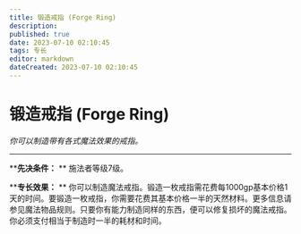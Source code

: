 ```yaml
---
title: 锻造戒指 (Forge Ring)
description: 
published: true
date: 2023-07-10 02:10:45
tags: 专长
editor: markdown
dateCreated: 2023-07-10 02:10:45
---
```


# 锻造戒指 (Forge Ring)

_你可以制造带有各式魔法效果的戒指。_

* * *

****先决条件：** ** 施法者等级7级。

****专长效果：** **
你可以制造魔法戒指。锻造一枚戒指需花费每1000gp基本价格1天的时间。要锻造一枚戒指，你需要花费其基本价格一半的天然材料。更多信息请参见魔法物品规则。只要你有能力制造同样的东西，便可以修复损坏的魔法戒指。你必须支付相当于制造时一半的耗材和时间。

